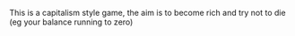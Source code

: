 This is a capitalism style game, the aim is to become rich and try not to die (eg your balance running to zero)
